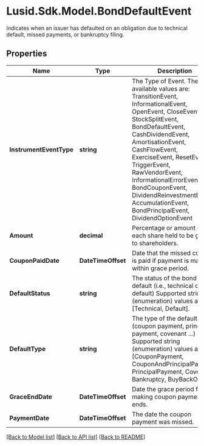 # Lusid.Sdk.Model.BondDefaultEvent
Indicates when an issuer has defaulted on an obligation due to technical default, missed payments, or bankruptcy filing.

## Properties

Name | Type | Description | Notes
------------ | ------------- | ------------- | -------------
**InstrumentEventType** | **string** | The Type of Event. The available values are: TransitionEvent, InformationalEvent, OpenEvent, CloseEvent, StockSplitEvent, BondDefaultEvent, CashDividendEvent, AmortisationEvent, CashFlowEvent, ExerciseEvent, ResetEvent, TriggerEvent, RawVendorEvent, InformationalErrorEvent, BondCouponEvent, DividendReinvestmentEvent, AccumulationEvent, BondPrincipalEvent, DividendOptionEvent | 
**Amount** | **decimal** | Percentage or amount of each share held to be given to shareholders. | 
**CouponPaidDate** | **DateTimeOffset** | Date that the missed coupon is paid if payment is made within grace period. | 
**DefaultStatus** | **string** | The status of the bond default (i.e., technical or default)    Supported string (enumeration) values are: [Technical, Default]. | 
**DefaultType** | **string** | The type of the default. (coupon payment, principal payment, covenant ...)    Supported string (enumeration) values are: [CouponPayment, CouponAndPrincipalPayment, PrincipalPayment, Covenant, Bankruptcy, BuyBackOption]. | 
**GraceEndDate** | **DateTimeOffset** | Date the grace period for making coupon payment ends. | 
**PaymentDate** | **DateTimeOffset** | The date the coupon payment was missed. | 

[[Back to Model list]](../README.md#documentation-for-models) [[Back to API list]](../README.md#documentation-for-api-endpoints) [[Back to README]](../README.md)

